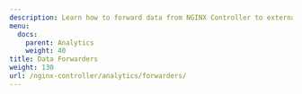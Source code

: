 ```yaml
---
description: Learn how to forward data from NGINX Controller to external services.
menu:
  docs:
    parent: Analytics
    weight: 40
title: Data Forwarders
weight: 130
url: /nginx-controller/analytics/forwarders/
---
```

